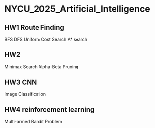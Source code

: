 # NYCU_2025_Artificial_Intelligence
## HW1 Route Finding  
BFS
DFS
Uniform Cost Search
A* search

## HW2 
Minimax Search
Alpha-Beta Pruning

## HW3 CNN
Image Classification

## HW4 reinforcement learning
Multi-armed Bandit Problem
